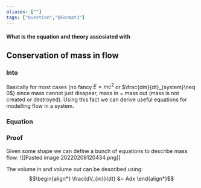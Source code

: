 ```yaml
---
aliases: [""]
tags: ["Question","QFormat3"]
---
```


#### What is the equation and theory assosiated with
## Conservation of mass in flow
### Into 
Basically for most cases (no fancy $E=mc^{2}$ or $\frac{dm}{dt}_{system}\neq 0$) since mass cannot just disapear, mass in = mass out (mass is not created or destroyed). Using this fact we can derive useful equations for modelling flow in a system.

### Equation


### Proof
Given some shape we can define a bunch of equations to describe mass flow:
![[Pasted image 20220209120434.png]]

The volume in and volume out can be described using:
$$\begin{align*}
\frac{dV_{in}}{dt} &= Adx
\end{align*}$$
